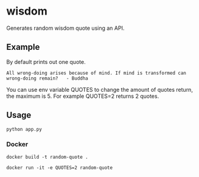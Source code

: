 # wisdom

Generates random wisdom quote using an API.

## Example

By default prints out one quote.

``All wrong-doing arises because of mind. If mind is transformed can wrong-doing remain?   - Buddha``

You can use env variable QUOTES to change the amount of quotes return, the maximum is 5. For example QUOTES=2 returns 2 quotes.

## Usage

```
python app.py
```

### Docker

```
docker build -t random-quote .

docker run -it -e QUOTES=2 random-quote
```
